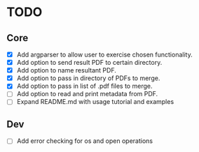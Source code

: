 # TODO

## Core

- [x] Add argparser to allow user to exercise chosen functionality.
- [x] Add option to send result PDF to certain directory.
- [x] Add option to name resultant PDF.
- [x] Add option to pass in directory of PDFs to merge.
- [x] Add option to pass in list of .pdf files to merge.
- [ ] Add option to read and print metadata from PDF.
- [ ] Expand README.md with usage tutorial and examples

## Dev

- [ ] Add error checking for os and open operations
